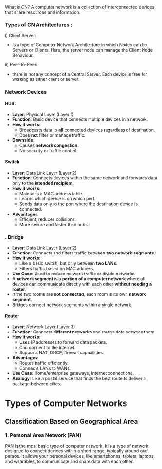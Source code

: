 
What is CN?
A computer network is a collection of interconnected devices that share resources and information.

### Types of CN Architectures :

i) Client Server:
- is a type of Computer Network Architecture in which Nodes can be Servers or Clients. Here, the server node can manage the Client Node Behaviour.


ii) Peer-to-Peer:
- there is not any concept of a Central Server. Each device is free for working as either client or server.

### Network Devices

#### HUB:
  - **Layer**: Physical Layer (Layer 1)
- **Function**: Basic device that connects multiple devices in a network.
- **How it works**:
    - Broadcasts data to **all** connected devices regardless of destination.
    - Does **not** filter or manage traffic.
- **Downside**:
    - Causes **network congestion**.
    - No security or traffic control.

#### **Switch** 
- **Layer**: Data Link Layer (Layer 2)
- **Function**: Connects devices within the same network and forwards data only to the **intended recipient**.
- **How it works**:
    - Maintains a MAC address table.        
    - Learns which device is on which port.
    - Sends data only to the port where the destination device is connected.
- **Advantages**:
    - Efficient, reduces collisions.
    - More secure and faster than hubs.

### . **Bridge**
- **Layer**: Data Link Layer (Layer 2)
- **Function**: Connects and filters traffic between **two network segments**.
- **How it works**:
    - Like a basic switch, but only between **two LANs**.
    - Filters traffic based on MAC address.
- **Use Case**: Used to reduce network traffic or divide networks.
- A **network segment** is a **portion of a computer network** where all devices can communicate directly with each other **without needing a router**.
- If the two rooms are **not connected**, each room is its own **network segment**.
-  Bridges connect network segments within a single network.


#### **Router**
- **Layer**: Network Layer (Layer 3)
- **Function**: Connects **different networks** and routes data between them
- **How it works**:
    - Uses IP addresses to forward data packets.
    - Can connect to the internet.
    - Supports NAT, DHCP, firewall capabilities.
- **Advantages**:
    - Routes traffic efficiently.
    - Connects LANs to WANs.
- **Use Case**: Home/enterprise gateways, Internet connections.
- **Analogy**: Like a postal service that finds the best route to deliver a package between cities.





# Types of Computer Networks

## Classification Based on ****Geographical Area****

### ****1. Personal Area Network (PAN)****

PAN is the most basic type of computer network. It is a type of network designed to connect devices within a short range, typically around one person. It allows your personal devices, like smartphones, tablets, laptops, and wearables, to communicate and share data with each other.

